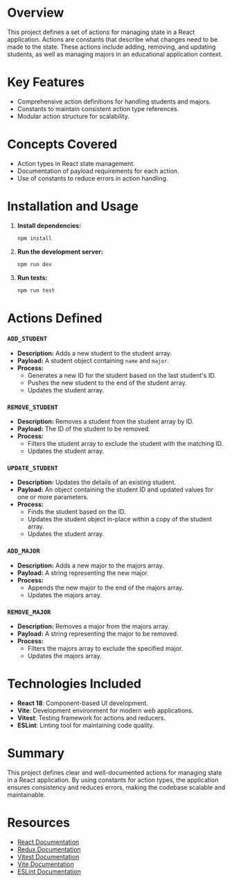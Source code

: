# Overview

This project defines a set of actions for managing state in a React application. Actions are constants that describe what changes need to be made to the state. These actions include adding, removing, and updating students, as well as managing majors in an educational application context.

# Key Features

- Comprehensive action definitions for handling students and majors.
- Constants to maintain consistent action type references.
- Modular action structure for scalability.

# Concepts Covered

- Action types in React state management.
- Documentation of payload requirements for each action.
- Use of constants to reduce errors in action handling.

# Installation and Usage

1. **Install dependencies:**

   ```bash
   npm install
   ```

2. **Run the development server:**

   ```bash
   npm run dev
   ```

3. **Run tests:**
   ```bash
   npm run test
   ```

# Actions Defined

### `ADD_STUDENT`

- **Description:** Adds a new student to the student array.
- **Payload:** A student object containing `name` and `major`.
- **Process:**
  - Generates a new ID for the student based on the last student's ID.
  - Pushes the new student to the end of the student array.
  - Updates the student array.

### `REMOVE_STUDENT`

- **Description:** Removes a student from the student array by ID.
- **Payload:** The ID of the student to be removed.
- **Process:**
  - Filters the student array to exclude the student with the matching ID.
  - Updates the student array.

### `UPDATE_STUDENT`

- **Description:** Updates the details of an existing student.
- **Payload:** An object containing the student ID and updated values for one or more parameters.
- **Process:**
  - Finds the student based on the ID.
  - Updates the student object in-place within a copy of the student array.
  - Updates the student array.

### `ADD_MAJOR`

- **Description:** Adds a new major to the majors array.
- **Payload:** A string representing the new major.
- **Process:**
  - Appends the new major to the end of the majors array.
  - Updates the majors array.

### `REMOVE_MAJOR`

- **Description:** Removes a major from the majors array.
- **Payload:** A string representing the major to be removed.
- **Process:**
  - Filters the majors array to exclude the specified major.
  - Updates the majors array.

# Technologies Included

- **React 18**: Component-based UI development.
- **Vite**: Development environment for modern web applications.
- **Vitest**: Testing framework for actions and reducers.
- **ESLint**: Linting tool for maintaining code quality.

# Summary

This project defines clear and well-documented actions for managing state in a React application. By using constants for action types, the application ensures consistency and reduces errors, making the codebase scalable and maintainable.

# Resources

- [React Documentation](https://reactjs.org/docs/getting-started.html)
- [Redux Documentation](https://redux.js.org/)
- [Vitest Documentation](https://vitest.dev/)
- [Vite Documentation](https://vitejs.dev/)
- [ESLint Documentation](https://eslint.org/)
